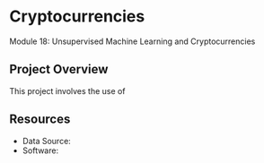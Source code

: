 # Cryptocurrencies
Module 18: Unsupervised Machine Learning and Cryptocurrencies

## Project Overview
This project involves the use of 

## Resources
- Data Source:
- Software:
